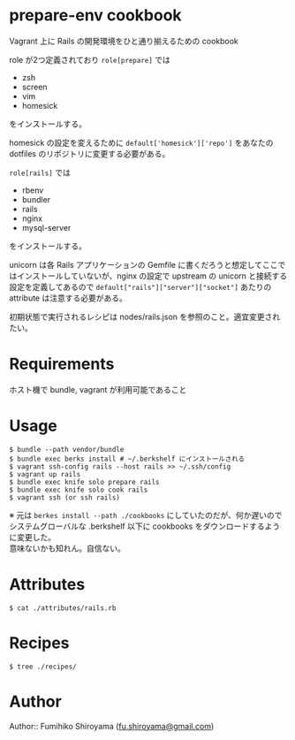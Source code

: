 # prepare-env cookbook

Vagrant 上に Rails の開発環境をひと通り揃えるための cookbook

role が2つ定義されており `role[prepare]` では

* zsh
* screen
* vim
* homesick

をインストールする。

homesick の設定を変えるために `default['homesick']['repo']` をあなたの dotfiles のリポジトリに変更する必要がある。

`role[rails]` では

* rbenv
* bundler
* rails
* nginx
* mysql-server

をインストールする。

unicorn は各 Rails アプリケーションの Gemfile に書くだろうと想定してここではインストールしていないが、nginx の設定で upstream の unicorn と接続する設定を定義してあるので `default["rails"]["server"]["socket"]` あたりの attribute は注意する必要がある。

初期状態で実行されるレシピは nodes/rails.json を参照のこと。適宜変更されたい。

# Requirements

ホスト機で bundle, vagrant が利用可能であること

# Usage

    $ bundle --path vendor/bundle
    $ bundle exec berks install # ~/.berkshelf にインストールされる
    $ vagrant ssh-config rails --host rails >> ~/.ssh/config
    $ vagrant up rails
    $ bundle exec knife solo prepare rails
    $ bundle exec knife solo cook rails
    $ vagrant ssh (or ssh rails)

※ 元は `berkes install --path ./cookbooks` にしていたのだが、何か遅いのでシステムグローバルな .berkshelf 以下に cookbooks をダウンロードするように変更した。  
意味ないかも知れん。自信ない。

# Attributes

`$ cat ./attributes/rails.rb`

# Recipes

`$ tree ./recipes/`

# Author

Author:: Fumihiko Shiroyama (<fu.shiroyama@gmail.com>)
